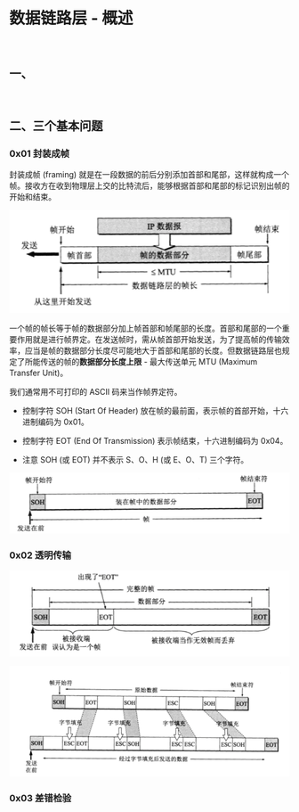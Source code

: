 
# 数据链路层 - 概述


<br>

## 一、

<br>

## 二、三个基本问题

### 0x01 封装成帧

封装成帧 (framing) 就是在一段数据的前后分别添加首部和尾部，这样就构成一个帧。接收方在收到物理层上交的比特流后，能够根据首部和尾部的标记识别出帧的开始和结束。

![](../Images/Network/DataLinkLayerOverview/DataLinkLayerOverview_images01.png)

一个帧的帧长等于帧的数据部分加上帧首部和帧尾部的长度。首部和尾部的一个重要作用就是进行帧界定。在发送帧时，需从帧首部开始发送，为了提高帧的传输效率，应当是帧的数据部分长度尽可能地大于首部和尾部的长度。但数据链路层也规定了所能传送的帧的**数据部分长度上限** - 最大传送单元 MTU (Maximum Transfer Unit)。

我们通常用不可打印的 ASCII 码来当作帧界定符。

- 控制字符 SOH (Start Of Header) 放在帧的最前面，表示帧的首部开始，十六进制编码为 0x01。

- 控制字符 EOT (End Of Transmission) 表示帧结束，十六进制编码为 0x04。

- 注意 SOH (或 EOT) 并不表示 S、O、H (或 E、O、T) 三个字符。

![](../Images/Network/DataLinkLayerOverview/DataLinkLayerOverview_images02.png)


### 0x02 透明传输

![](../Images/Network/DataLinkLayerOverview/DataLinkLayerOverview_images03.png)

![](../Images/Network/DataLinkLayerOverview/DataLinkLayerOverview_images04.png)


### 0x03 差错检验

<br>


<br>


<br>